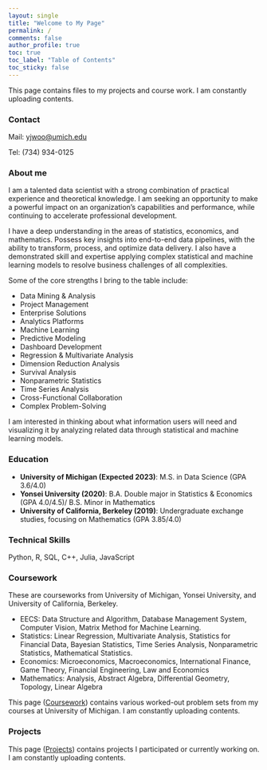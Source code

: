 ```yaml
---
layout: single
title: "Welcome to My Page"
permalink: /
comments: false
author_profile: true
toc: true
toc_label: "Table of Contents"
toc_sticky: false
---
```


This page contains files to my projects and course work. I am constantly uploading contents. 

### Contact

Mail: yjwoo@umich.edu

Tel: (734) 934-0125

### About me
I am a talented data scientist with a strong combination of practical experience and theoretical knowledge. I am seeking an opportunity to make a powerful impact on an organization’s capabilities and performance, while
continuing to accelerate professional development.    
      
I have a deep understanding in the areas of statistics, economics, and mathematics. Possess key insights into end-to-end data pipelines, with the ability to transform, process, and optimize data delivery. I also have a demonstrated skill and expertise applying complex statistical and machine learning models to resolve business challenges of all complexities.
        
Some of the core strengths I bring to the table include:
- Data Mining & Analysis
- Project Management
- Enterprise Solutions
- Analytics Platforms
- Machine Learning
- Predictive Modeling
- Dashboard Development
- Regression & Multivariate Analysis
- Dimension Reduction Analysis
- Survival Analysis
- Nonparametric Statistics
- Time Series Analysis
- Cross-Functional Collaboration
- Complex Problem-Solving

I am interested in thinking about what information users will need and visualizing it by analyzing related data through statistical and machine learning models.
      
### Education
- **University of Michigan (Expected 2023)**: M.S. in Data Science (GPA 3.6/4.0)
- **Yonsei University (2020)**: B.A. Double major in Statistics & Economics (GPA 4.0/4.5)/ B.S. Minor in Mathematics 
- **University of California, Berkeley (2019)**: Undergraduate exchange studies, focusing on Mathematics (GPA 3.85/4.0)
     
### Technical Skills
Python, R, SQL, C++, Julia, JavaScript
     
### Coursework
These are courseworks from University of Michigan, Yonsei University, and University of California, Berkeley.
- EECS: Data Structure and Algorithm, Database Management System, Computer Vision, Matrix Method for Machine Learning.
- Statistics: Linear Regression, Multivariate Analysis, Statistics for Financial Data, Bayesian Statistics, Time Series Analysis, Nonparametric Statistics, Mathematical Statistics.
- Economics: Microeconomics, Macroeconomics, International Finance, Game Theory, Financial Engineering, Law and Economics
- Mathematics:  Analysis, Abstract Algebra, Differential Geometry, Topology, Linear Algebra

This page ([Coursework](https://junwoo-data.github.io/coursework/)) contains various worked-out problem sets from my courses at University of Michigan. I am constantly uploading contents.

### Projects
This page ([Projects](https://junwoo-data.github.io/projects/)) contains projects I participated or currently working on. I am constantly uploading contents.

